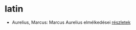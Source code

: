 # latin

- Aurelius, Marcus: Marcus Aurelius elmélkedései [részletek](../_details/Aurelius%2C%20Marcus.md#id_856)